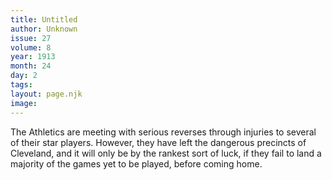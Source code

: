 ```yaml
---
title: Untitled
author: Unknown
issue: 27
volume: 8
year: 1913
month: 24
day: 2
tags:
layout: page.njk
image:
---
```

The Athletics are meeting with serious reverses through injuries to several of their star players. However, they have left the dangerous precincts of Cleveland, and it will only be by the rankest sort of luck, if they fail to land a majority of the games yet to be played, before coming home. 

